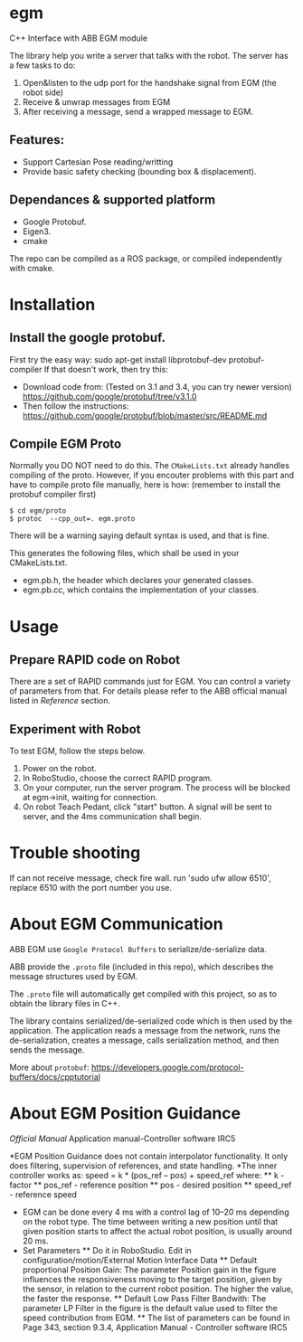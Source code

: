 # egm
C++ Interface with ABB EGM module

The library help you write a server that talks with the robot.
The server has a few tasks to do:
1. Open&listen to the udp port for the handshake signal from EGM (the robot side)
2. Receive & unwrap messages from EGM
3. After receiving a message, send a wrapped message to EGM.

## Features:
* Support Cartesian Pose reading/writting
* Provide basic safety checking (bounding box & displacement).

## Dependances & supported platform
* Google Protobuf.
* Eigen3.
* cmake

The repo can be compiled as a ROS package, or compiled independently with cmake.



# Installation
## Install the google protobuf.
First try the easy way: 
 sudo apt-get install libprotobuf-dev protobuf-compiler
If that doesn't work, then try this: 
* Download code from: (Tested on 3.1 and 3.4, you can try newer version)
https://github.com/google/protobuf/tree/v3.1.0
* Then follow the instructions:
https://github.com/google/protobuf/blob/master/src/README.md

## Compile EGM Proto
Normally you DO NOT need to do this. The ```CMakeLists.txt``` already handles compiling of the proto. However, if you encouter problems with this part and have to compile proto file manually, here is how:
(remember to install the protobuf compiler first)

```
$ cd egm/proto
$ protoc  --cpp_out=. egm.proto 
```
There will be a warning saying default syntax is used, and that is fine.

This generates the following files, which shall be used in your CMakeLists.txt.
- egm.pb.h, the header which declares your generated classes.
- egm.pb.cc, which contains the implementation of your classes.


# Usage
## Prepare RAPID code on Robot
There are a set of RAPID commands just for EGM. You can control a variety of parameters from that. For details please refer to the ABB official manual listed in *Reference* section.

## Experiment with Robot
To test EGM, follow the steps below.
1. Power on the robot.
2. In RoboStudio, choose the correct RAPID program.
3. On your computer, run the server program. The process will be blocked at egm->init, waiting for connection.
4. On robot Teach Pedant, click "start" button. A signal will be sent to server, and the 4ms communication shall begin. 

# Trouble shooting
If can not receive message, check fire wall.
run 'sudo ufw allow 6510', replace 6510 with the port number you use.

# About EGM Communication
ABB EGM use ```Google Protocol Buffers``` to serialize/de-serialize data.

ABB provide the ```.proto``` file (included in this repo), which describes the message structures used by EGM.

The ```.proto``` file will automatically get compiled with this project, so as to obtain the library files in C++.

The library contains serialized/de-serialized code which is then used by the application. The application reads a message from the network, runs the de-serialization, creates a message, calls serialization method, and then sends the message.

More about ```protobuf```:
https://developers.google.com/protocol-buffers/docs/cpptutorial

# About EGM Position Guidance
*Official Manual*
Application manual-Controller software IRC5

*EGM Position Guidance does not contain interpolator functionality. It only does filtering, supervision of references, and state handling.
*The inner controller works as:
    speed = k * (pos_ref – pos) + speed_ref
where:
** k - factor
** pos_ref - reference position
** pos - desired position
** speed_ref - reference speed
* EGM can be done every 4 ms with a control lag of 10–20 ms depending on the robot type.
The time between writing a new position until that given position starts to affect the actual robot position, is usually around 20 ms.
* Set Parameters
** Do it in RoboStudio. Edit in configuration/motion/External Motion Interface Data
** Default proportional Position Gain: The parameter Position gain in the figure influences the responsiveness moving to the target position, given by the sensor, in relation to the current robot position. The higher the value, the faster the response.
** Default Low Pass Filter Bandwith: The parameter LP Filter in the figure is the default value used to filter the speed contribution from EGM.
** The list of parameters can be found in Page 343, section 9.3.4, Application Manual - Controller software IRC5



